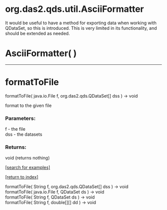 # org.das2.qds.util.AsciiFormatter

It would be useful to have a method for exporting data when working with
 QDataSet, so this is introduced.  This is very limited in its functionality,
 and should be extended as needed.

# AsciiFormatter( )


***
<a name="formatToFile"></a>
# formatToFile
formatToFile( java.io.File f, org.das2.qds.QDataSet[] dss ) &rarr; void

format to the given file

### Parameters:
f - the file
<br>dss - the datasets

### Returns:
void (returns nothing)


<a href="https://github.com/autoplot/dev/search?q=formatToFile&unscoped_q=formatToFile">[search for examples]</a>

<a href="https://github.com/autoplot/documentation/blob/master/javadoc/index-all.md">[return to index]</a>

formatToFile( String f, org.das2.qds.QDataSet[] dss ) &rarr; void<br>
formatToFile( java.io.File f, QDataSet ds ) &rarr; void<br>
formatToFile( String f, QDataSet ds ) &rarr; void<br>
formatToFile( String f, double[][] dd ) &rarr; void<br>
